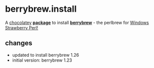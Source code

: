 # berrybrew.install
A [chocolatey](https://chocolatey.org/) [**package**](https://chocolatey.org/packages/berrybrew) to install [**berrybrew**](https://github.com/dnmfarrell/berrybrew) - the perlbrew for [Windows Strawberry Perl!](http://strawberryperl.com/)

## changes
- updated to install berrybrew 1.26
- initial version: berrybrew 1.23 
